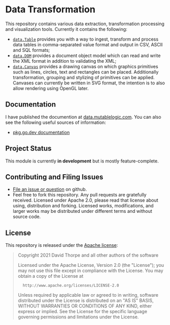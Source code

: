 # Data Transformation

This repository contains various data extraction, transformation processing and visualization tools. Currently it contains the following:

  * [`data.Table`](doc/table.md) provides you with a way to ingest, transform and process data tables in comma-separated value format and output in CSV, ASCII and SQL formats;
  * [`data.DOM`](doc/dom.md) provides a document object model which can read and write the XML format in addition to validating
  the XML;
  * [`data.Canvas`](doc/canvas.md) provides a drawing canvas on which graphics primitives such as lines, circles, text and rectangles can be placed. Additionally transformation, grouping and stylizing of primitives can be applied. Canvases can currently be written in SVG format, the intention is to also allow rendering using OpenGL later.

## Documentation

I have published the documention at [data.mutablelogic.com](https://data.mutablelogic.com). You can also see
the following useful sources of information:

  * [pkg.go.dev documentation](https://pkg.go.dev/github.com/djthorpe/data)

## Project Status

This module is currently __in development__ but is mostly feature-complete.

## Contributing and Filing Issues

  * [File an issue or question](http://github.com/djthorpe/graph/issues) on github.
  * Feel free to fork this repository. Any pull requests are gratefully received. Licensed under Apache 2.0, please read that license about using, distribution and forking. Licensed works, modifications, and larger works may be distributed under different terms and without source code.

## License

This repository is released under the [Apache license](LICENSE):

>
>   Copyright 2021 David Thorpe and all other authors of the software
>
>   Licensed under the Apache License, Version 2.0 (the "License");
>   you may not use this file except in compliance with the License.
>   You may obtain a copy of the License at
>
>       http://www.apache.org/licenses/LICENSE-2.0
>
>   Unless required by applicable law or agreed to in writing, software
>   distributed under the License is distributed on an "AS IS" BASIS,
>   WITHOUT WARRANTIES OR CONDITIONS OF ANY KIND, either express or implied.
>   See the License for the specific language governing permissions and
>   limitations under the License.
>


